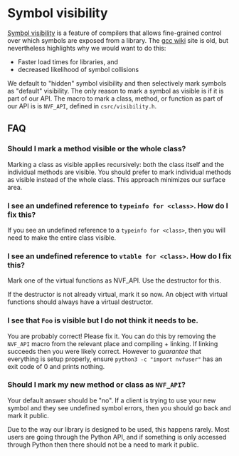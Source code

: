 <!--
 * SPDX-FileCopyrightText: Copyright (c) 2023-present NVIDIA CORPORATION & AFFILIATES.
 * All rights reserved.
 * SPDX-License-Identifier: BSD-3-Clause
-->

# Symbol visibility

[Symbol visibility](https://gcc.gnu.org/wiki/Visibility) is a feature of
compilers that allows fine-grained control over which symbols are exposed from
a library. The [gcc wiki](https://gcc.gnu.org/wiki/Visibility) site is old, but
nevertheless highlights why we would want to do this:

* Faster load times for libraries, and
* decreased likelihood of symbol collisions

We default to "hidden" symbol visibility and then selectively mark symbols as
"default" visibility. The only reason to mark a symbol as visible is if it is
part of our API. The macro to mark a class, method, or function as part of our
API is is `NVF_API`, defined in `csrc/visibility.h`.

## FAQ

### Should I mark a method visible or the whole class?

Marking a class as visible applies recursively: both the class itself and the
individual methods are visible. You should prefer to mark individual methods as
visible instead of the whole class. This approach minimizes our surface area.

### I see an undefined reference to `typeinfo for <class>`. How do I fix this?

If you see an undefined reference to a `typeinfo for <class>`, then you will
need to make the entire class visible.

### I see an undefined reference to `vtable for <class>`. How do I fix this?

Mark one of the virtual functions as NVF_API. Use the destructor for this.

If the destructor is not already virtual, mark it so now. An object with
virtual functions should always have a virtual destructor.

### I see that `Foo` is visible but I do not think it needs to be.

You are probably correct! Please fix it. You can do this by removing the
`NVF_API` macro from the relevant place and compiling + linking. If linking
succeeds then you were likely correct. However to *guarantee* that everything is
setup properly, ensure `python3 -c "import nvfuser"` has an exit code of 0 and
prints nothing.

### Should I mark my new method or class as `NVF_API`?

Your default answer should be "no". If a client is trying to use your new
symbol and they see undefined symbol errors, then you should go back and
mark it public.

Due to the way our library is designed to be used, this happens rarely. Most
users are going through the Python API, and if something is only accessed
through Python then there should not be a need to mark it public.
